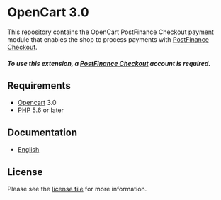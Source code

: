 # OpenCart 3.0

This repository contains the OpenCart  PostFinance Checkout payment module that enables the shop to process payments with [PostFinance Checkout](https://www.postfinance.ch/checkout).

##### To use this extension, a [PostFinance Checkout](https://www.postfinance.ch/checkout) account is required.

## Requirements

* [Opencart](https://www.opencart.com/) 3.0
* [PHP](http://php.net/) 5.6 or later

## Documentation

* [English](https://plugin-documentation.postfinance-checkout.ch/pfpayments/opencart-3.0/1.0.29/docs/en/documentation.html)

## License

Please see the [license file](https://github.com/pfpayments/opencart-3.0/blob/1.0.29/LICENSE) for more information.